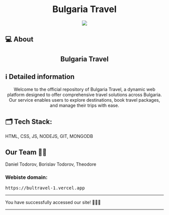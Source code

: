 <h1 align="center">Bulgaria Travel</h1>

<p align = "center">
    <img src="https://bultravel-1.vercel.app/bultravel-removebg-preview.png" />
</p>



## 💻 About
<h2 align="center">Bulgaria Travel</h2>

## ℹ️ Detailed information 
<p align="center">
Welcome to the official repository of Bulgaria Travel, a dynamic web platform designed to offer comprehensive travel solutions across Bulgaria. Our service enables users to explore destinations, book travel packages, and manage their trips with ease.
</p>

## 🗂️ Tech Stack:
<p align="left">
    HTML, CSS, JS, NODEJS, GIT, MONGODB
</p>

## Our Team 👨‍💻 <a name = "team"></a>
Daniel Todorov, Borislav Todorov, Theodore 



<h3><B>Webiste domain:</B></h3>

<pre>https://bultravel-1.vercel.app</pre>

<hr>

<p>You have successfully accessed our site! 👏👏👏</p>

<hr>


